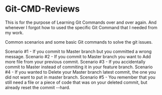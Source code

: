 # Git-CMD-Reviews

This is for the purpose of Learning Git Commands over and over again.
And whenever I forgot how to used the specific Git Command that I needed from my work.

Common scenarios and some basic Git commands to solve the git issues.

Scenario #1 - If you commit to Master branch but you committed a wrong message.
Scenario #2 - If you commit to Master branch you want to Add more file from your previous commit.
Scenario #3 - If you accidentally commit to Master instead of commiting it in your feature branch.
Scenario #4 - If you wanted to Delete your Master branch latest commit, the one you did not want to put in master branch.
Scenario #5 - You remember that you still need a file or a piece of code that was on your deleted commit, but already reset the commit --hard.
